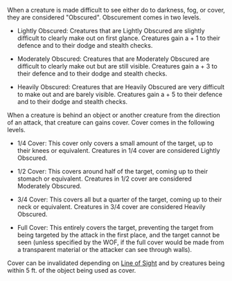 When a creature is made difficult to see either do to darkness, fog, or cover, they are considered "Obscured". Obscurement comes in two levels.

- Lightly Obscured: Creatures that are Lightly Obscured are slightly difficult to clearly make out on first glance. Creatures gain a + 1 to their defence and to their dodge and stealth checks.
    
- Moderately Obscured: Creatures that are Moderately Obscured are difficult to clearly make out but are still visible. Creatures gain a + 3 to their defence and to their dodge and stealth checks.
    
- Heavily Obscured: Creatures that are Heavily Obscured are very difficult to make out and are barely visible. Creatures gain a + 5 to their defence and to their dodge and stealth checks.
    

When a creature is behind an object or another creature from the direction of an attack, that creature can gains cover. Cover comes in the following levels.

- 1/4 Cover: This cover only covers a small amount of the target, up to their knees or equivalent. Creatures in 1/4 cover are considered Lightly Obscured.
    
- 1/2 Cover: This covers around half of the target, coming up to their stomach or equivalent. Creatures in 1/2 cover are considered Moderately Obscured.
    
- 3/4 Cover: This covers all but a quarter of the target, coming up to their neck or equivalent. Creatures in 3/4 cover are considered Heavily Obscured.
    
- Full Cover: This entirely covers the target, preventing the target from being targeted by the attack in the first place, and the target cannot be seen (unless specified by the WOF, if the full cover would be made from a transparent material or the attacker can see through walls).
    

Cover can be invalidated depending on [Line of Sight](https://sites.google.com/view/malum-test/basic-rules/stealth-and-light) and by creatures being within 5 ft. of the object being used as cover.